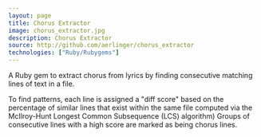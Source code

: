 ```yaml
---
layout: page
title: Chorus Extractor
image: chorus_extractor.jpg
description: Chorus Extractor
source: http://github.com/aerlinger/chorus_extractor
technologies: ["Ruby/Rubygems"]
---
```


A Ruby gem to extract chorus from lyrics by finding consecutive matching lines of text in a file.

To find patterns, each line is assigned a "diff score" based on the percentage of similar lines that exist within the same file computed via the McIlroy-Hunt Longest Common Subsequence (LCS) algorithm) Groups of consecutive lines with a high score are marked as being chorus lines.
